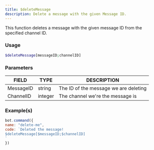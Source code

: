 ```yaml
---
title: $deleteMessage
description: Delete a message with the given Message ID.
---
```


This function deletes a message with the given message ID from the specified channel ID.

### Usage

```php
$deleteMessage[messageID;channelID]
```

### Parameters 

| FIELD | TYPE | DESCRIPTION |
| -------- | -------- | -------- |
| MessageID | string | The ID of the message we are deleting | 
| ChannelID | integer | The channel we're the message is | 

### Example(s)

```javascript
bot.command({
name: "delete-me",
code: `Deleted the message!
$deleteMessage[$messageID;$channelID]
`
})
```